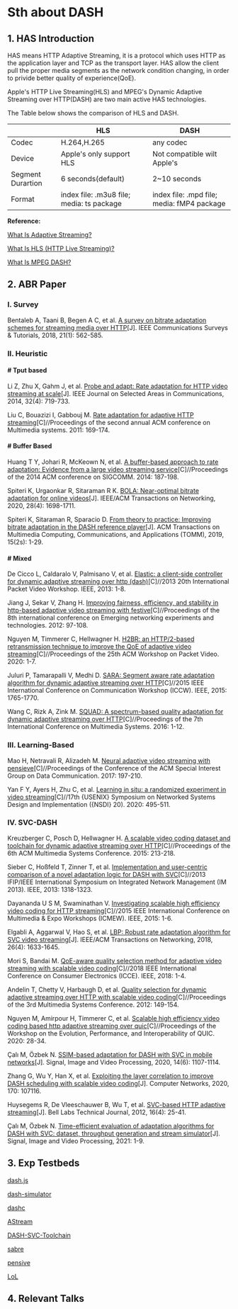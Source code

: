 # Sth about DASH

## 1. HAS Introduction

HAS means HTTP Adaptive Streaming, it is a protocol which uses HTTP as the application layer and TCP as the transport layer. HAS allow the client pull the proper media segments as the network condition changing, in order to privide better quality of experience(QoE).

Apple's HTTP Live Streaming(HLS) and MPEG's Dynamic Adaptive Streaming over HTTP(DASH) are two main active HAS technologies. 

The Table below shows the comparison of HLS and DASH.

|                   | HLS                                       | DASH                                       |
| ----------------- | ----------------------------------------- | ------------------------------------------ |
| Codec             | H.264,H.265                               | any codec                                  |
| Device            | Apple's only support HLS                  | Not compatible wilt Apple's                |
| Segment Durartion | 6 seconds(default)                        | 2~10 seconds                               |
| Format            | index file: .m3u8 file; media: ts package | index file: .mpd file; media: fMP4 package |

**Reference:** 

[What Is Adaptive Streaming?](https://www.streamingmedia.com/Articles/Editorial/What-Is-.../What-is-Adaptive-Streaming-75195.aspx)

[What Is HLS (HTTP Live Streaming)?](https://www.streamingmedia.com/Articles/Editorial/What-Is-.../What-is-HLS-(HTTP-Live-Streaming)-78221.aspx)

[What Is MPEG DASH?](https://www.streamingmedia.com/Articles/Editorial/What-Is-.../What-Is-MPEG-DASH-79041.aspx)

## 2. ABR Paper

### I. Survey

Bentaleb A, Taani B, Begen A C, et al. [A survey on bitrate adaptation schemes for streaming media over HTTP](https://ieeexplore.ieee.org/abstract/document/8424813/)[J]. IEEE Communications Surveys & Tutorials, 2018, 21(1): 562-585.

### II. Heuristic

#### # Tput based #

Li Z, Zhu X, Gahm J, et al. [Probe and adapt: Rate adaptation for HTTP video streaming at scale](https://ieeexplore.ieee.org/abstract/document/6774592/)[J]. IEEE Journal on Selected Areas in Communications, 2014, 32(4): 719-733.

Liu C, Bouazizi I, Gabbouj M. [Rate adaptation for adaptive HTTP streaming](https://dl.acm.org/doi/abs/10.1145/1943552.1943575?casa_token=Byvf26DfxrMAAAAA:xfHssEaebrQ-I_4Mrzs9xfnF1gaBQUSdKSjtd5Kjc28abxlVlM5nGLykuhQGLQOaeDiZ2iKWCuW4IQ)[C]//Proceedings of the second annual ACM conference on Multimedia systems. 2011: 169-174.

#### # Buffer Based #

Huang T Y, Johari R, McKeown N, et al. [A buffer-based approach to rate adaptation: Evidence from a large video streaming service](https://dl.acm.org/doi/abs/10.1145/2619239.2626296)[C]//Proceedings of the 2014 ACM conference on SIGCOMM. 2014: 187-198.

Spiteri K, Urgaonkar R, Sitaraman R K. [BOLA: Near-optimal bitrate adaptation for online videos](https://ieeexplore.ieee.org/abstract/document/9110784/)[J]. IEEE/ACM Transactions on Networking, 2020, 28(4): 1698-1711.

Spiteri K, Sitaraman R, Sparacio D. [From theory to practice: Improving bitrate adaptation in the DASH reference player](https://dl.acm.org/doi/abs/10.1145/3336497)[J]. ACM Transactions on Multimedia Computing, Communications, and Applications (TOMM), 2019, 15(2s): 1-29.

#### # Mixed #

De Cicco L, Caldaralo V, Palmisano V, et al. [Elastic: a client-side controller for dynamic adaptive streaming over http (dash)](https://ieeexplore.ieee.org/abstract/document/6691442/)[C]//2013 20th International Packet Video Workshop. IEEE, 2013: 1-8.

Jiang J, Sekar V, Zhang H. [Improving fairness, efficiency, and stability in http-based adaptive video streaming with festive](https://dl.acm.org/doi/abs/10.1145/2413176.2413189?casa_token=igzZ-7j3l98AAAAA:fU5yib0q09Nrn6ekXdqGnGAFLcYfyCpSL1DTS9d3Q2PAMsKPKO7awhzLzRS23P7XoyjRWZVvWIoKPQ)[C]//Proceedings of the 8th international conference on Emerging networking experiments and technologies. 2012: 97-108.

Nguyen M, Timmerer C, Hellwagner H. [H2BR: an HTTP/2-based retransmission technique to improve the QoE of adaptive video streaming](https://dl.acm.org/doi/abs/10.1145/3386292.3397117?casa_token=G2MeSBNSfeYAAAAA:1nEcqhLhPQlqdocThe7_uMIM5N2Jq05lsdBAPSjxoAvauClAt18j11GKnb3HlMpKplgksh0DHxtczg)[C]//Proceedings of the 25th ACM Workshop on Packet Video. 2020: 1-7.

Juluri P, Tamarapalli V, Medhi D. [SARA: Segment aware rate adaptation algorithm for dynamic adaptive streaming over HTTP](https://ieeexplore.ieee.org/abstract/document/7247436/)[C]//2015 IEEE International Conference on Communication Workshop (ICCW). IEEE, 2015: 1765-1770.

Wang C, Rizk A, Zink M. [SQUAD: A spectrum-based quality adaptation for dynamic adaptive streaming over HTTP](https://dl.acm.org/doi/abs/10.1145/2910017.2910593?casa_token=-NtOv7AjEM0AAAAA:NgDNIdOYAmRaGsuPnrhd1JVvd8xXYjvYO-y8qxFgfPUtfNrcHHg2G8W6YQkogFc5gSobwNJPyXAQ-Q)[C]//Proceedings of the 7th International Conference on Multimedia Systems. 2016: 1-12.

### III. Learning-Based

Mao H, Netravali R, Alizadeh M. [Neural adaptive video streaming with pensieve](https://dl.acm.org/doi/abs/10.1145/3098822.3098843)[C]//Proceedings of the Conference of the ACM Special Interest Group on Data Communication. 2017: 197-210.

Yan F Y, Ayers H, Zhu C, et al. [Learning in situ: a randomized experiment in video streaming](https://www.usenix.org/conference/nsdi20/presentation/yan)[C]//17th {USENIX} Symposium on Networked Systems Design and Implementation ({NSDI} 20). 2020: 495-511.

### IV. SVC-DASH

Kreuzberger C, Posch D, Hellwagner H. [A scalable video coding dataset and toolchain for dynamic adaptive streaming over HTTP](https://dl.acm.org/doi/abs/10.1145/2713168.2713193?casa_token=_O72TXQi33cAAAAA:000Nw6UUsa5Mk-KPVdi4HFB75JZREU9Q8tM1tvvWGB0Gem0C02e-QyU7q6cu8YoInkcNWd6ppF8thA)[C]//Proceedings of the 6th ACM Multimedia Systems Conference. 2015: 213-218.

Sieber C, Hoßfeld T, Zinner T, et al. [Implementation and user-centric comparison of a novel adaptation logic for DASH with SVC](https://ieeexplore.ieee.org/abstract/document/6573184/)[C]//2013 IFIP/IEEE International Symposium on Integrated Network Management (IM 2013). IEEE, 2013: 1318-1323.

Dayananda U S M, Swaminathan V. [Investigating scalable high efficiency video coding for HTTP streaming](https://ieeexplore.ieee.org/abstract/document/7169809/)[C]//2015 IEEE International Conference on Multimedia & Expo Workshops (ICMEW). IEEE, 2015: 1-6.

Elgabli A, Aggarwal V, Hao S, et al. [LBP: Robust rate adaptation algorithm for SVC video streaming](https://ieeexplore.ieee.org/abstract/document/8393453/)[J]. IEEE/ACM Transactions on Networking, 2018, 26(4): 1633-1645.

Mori S, Bandai M. [QoE-aware quality selection method for adaptive video streaming with scalable video coding](https://ieeexplore.ieee.org/abstract/document/8326093/)[C]//2018 IEEE International Conference on Consumer Electronics (ICCE). IEEE, 2018: 1-4.

Andelin T, Chetty V, Harbaugh D, et al. [Quality selection for dynamic adaptive streaming over HTTP with scalable video coding](https://dl.acm.org/doi/abs/10.1145/2155555.2155580?casa_token=2O4yZsKZT0AAAAAA:Zmzr1HnyXypnKCwo4Y5IafnnRlOAUSRxL6LC4siQrxfoDjiGSN8SZUp3rfSKzLy3Wv-3XxjDN5Fl4uU)[C]//Proceedings of the 3rd Multimedia Systems Conference. 2012: 149-154.

Nguyen M, Amirpour H, Timmerer C, et al. [Scalable high efficiency video coding based http adaptive streaming over quic](https://dl.acm.org/doi/abs/10.1145/3405796.3405829?casa_token=2FGqRPy-CwkAAAAA:BRPGHyPqNX4iNub9XOZuiA1tAr8z4pmZEmOBcQZnTqCvIJbSWjf-XExqqqwjW62g2Pvjw7UfQK0S8bs)[C]//Proceedings of the Workshop on the Evolution, Performance, and Interoperability of QUIC. 2020: 28-34.

Çalı M, Özbek N. [SSIM-based adaptation for DASH with SVC in mobile networks](https://link.springer.com/article/10.1007/s11760-020-01646-y)[J]. Signal, Image and Video Processing, 2020, 14(6): 1107-1114.

Zhang G, Wu Y, Han X, et al. [Exploiting the layer correlation to improve DASH scheduling with scalable video coding](https://www.sciencedirect.com/science/article/pii/S1389128619307777)[J]. Computer Networks, 2020, 170: 107116.

Huysegems R, De Vleeschauwer B, Wu T, et al. [SVC-based HTTP adaptive streaming](https://ieeexplore.ieee.org/abstract/document/6772103/)[J]. Bell Labs Technical Journal, 2012, 16(4): 25-41.

Çalı M, Özbek N. [Time-efficient evaluation of adaptation algorithms for DASH with SVC: dataset, throughput generation and stream simulator](https://link.springer.com/article/10.1007/s11760-021-01880-y)[J]. Signal, Image and Video Processing, 2021: 1-9.

## 3. Exp Testbeds

[dash.js](https://github.com/Dash-Industry-Forum/dash.js)

[dash-simulator](https://github.com/mehmet-cali/dash-simulator)

[dashc](https://github.com/acmmmsys/2018-dashc)

[AStream](https://github.com/pari685/AStream)

[DASH-SVC-Toolchain](https://github.com/ChristianKreuzberger/DASH-SVC-Toolchain)

[sabre](https://github.com/UMass-LIDS/sabre)

[pensive](https://github.com/hongzimao/pensieve)

[LoL](https://github.com/NUStreaming/LoL)

## 4. Relevant Talks

